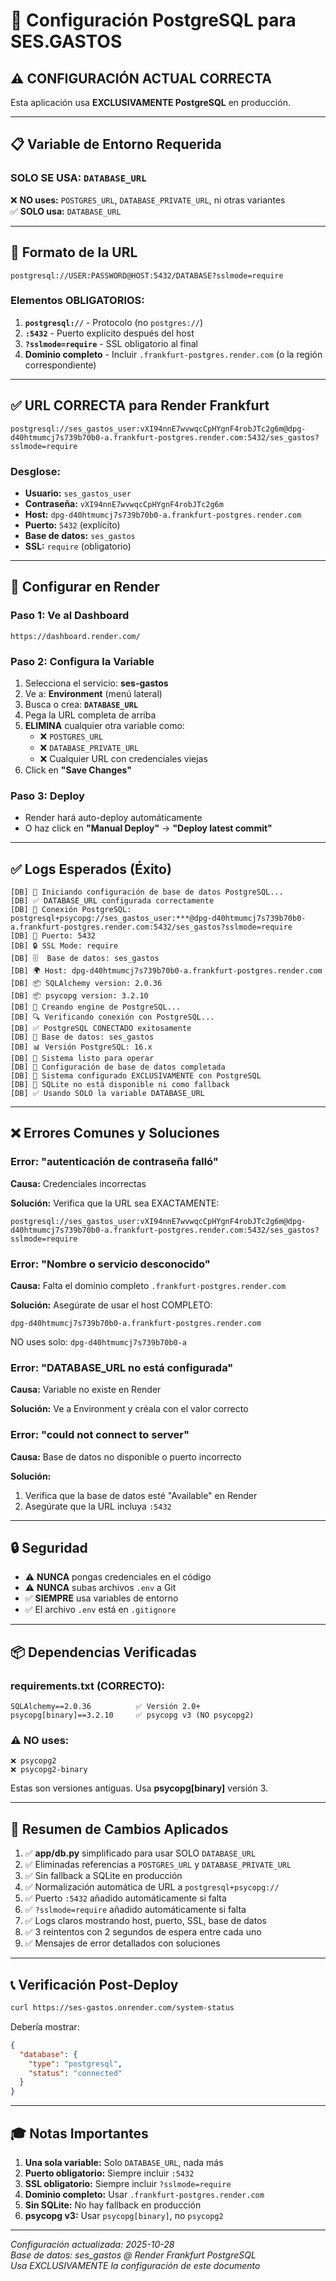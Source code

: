 # 🔐 Configuración PostgreSQL para SES.GASTOS

## ⚠️ CONFIGURACIÓN ACTUAL CORRECTA

Esta aplicación usa **EXCLUSIVAMENTE PostgreSQL** en producción.

---

## 📋 Variable de Entorno Requerida

### **SOLO SE USA: `DATABASE_URL`**

❌ **NO uses:** `POSTGRES_URL`, `DATABASE_PRIVATE_URL`, ni otras variantes  
✅ **SOLO usa:** `DATABASE_URL`

---

## 🔗 Formato de la URL

```
postgresql://USER:PASSWORD@HOST:5432/DATABASE?sslmode=require
```

### Elementos OBLIGATORIOS:

1. **`postgresql://`** - Protocolo (no `postgres://`)
2. **`:5432`** - Puerto explícito después del host
3. **`?sslmode=require`** - SSL obligatorio al final
4. **Dominio completo** - Incluir `.frankfurt-postgres.render.com` (o la región correspondiente)

---

## ✅ URL CORRECTA para Render Frankfurt

```
postgresql://ses_gastos_user:vXI94nnE7wvwqcCpHYgnF4robJTc2g6m@dpg-d40htmumcj7s739b70b0-a.frankfurt-postgres.render.com:5432/ses_gastos?sslmode=require
```

### Desglose:
- **Usuario:** `ses_gastos_user`
- **Contraseña:** `vXI94nnE7wvwqcCpHYgnF4robJTc2g6m`
- **Host:** `dpg-d40htmumcj7s739b70b0-a.frankfurt-postgres.render.com`
- **Puerto:** `5432` (explícito)
- **Base de datos:** `ses_gastos`
- **SSL:** `require` (obligatorio)

---

## 🚀 Configurar en Render

### Paso 1: Ve al Dashboard
```
https://dashboard.render.com/
```

### Paso 2: Configura la Variable

1. Selecciona el servicio: **ses-gastos**
2. Ve a: **Environment** (menú lateral)
3. Busca o crea: **`DATABASE_URL`**
4. Pega la URL completa de arriba
5. **ELIMINA** cualquier otra variable como:
   - ❌ `POSTGRES_URL`
   - ❌ `DATABASE_PRIVATE_URL`
   - ❌ Cualquier URL con credenciales viejas
6. Click en **"Save Changes"**

### Paso 3: Deploy

- Render hará auto-deploy automáticamente
- O haz click en **"Manual Deploy"** → **"Deploy latest commit"**

---

## ✅ Logs Esperados (Éxito)

```
[DB] 🐘 Iniciando configuración de base de datos PostgreSQL...
[DB] ✅ DATABASE_URL configurada correctamente
[DB] 🔗 Conexión PostgreSQL: postgresql+psycopg://ses_gastos_user:***@dpg-d40htmumcj7s739b70b0-a.frankfurt-postgres.render.com:5432/ses_gastos?sslmode=require
[DB] 🔌 Puerto: 5432
[DB] 🔒 SSL Mode: require
[DB] 🗄️  Base de datos: ses_gastos
[DB] 🌍 Host: dpg-d40htmumcj7s739b70b0-a.frankfurt-postgres.render.com
[DB] 📦 SQLAlchemy version: 2.0.36
[DB] 📦 psycopg version: 3.2.10
[DB] 🔧 Creando engine de PostgreSQL...
[DB] 🔍 Verificando conexión con PostgreSQL...
[DB] ✅ PostgreSQL CONECTADO exitosamente
[DB] 🎯 Base de datos: ses_gastos
[DB] 📊 Versión PostgreSQL: 16.x
[DB] 🚀 Sistema listo para operar
[DB] 🎉 Configuración de base de datos completada
[DB] 📌 Sistema configurado EXCLUSIVAMENTE con PostgreSQL
[DB] 🚫 SQLite no está disponible ni como fallback
[DB] ✅ Usando SOLO la variable DATABASE_URL
```

---

## ❌ Errores Comunes y Soluciones

### Error: "autenticación de contraseña falló"

**Causa:** Credenciales incorrectas

**Solución:** Verifica que la URL sea EXACTAMENTE:
```
postgresql://ses_gastos_user:vXI94nnE7wvwqcCpHYgnF4robJTc2g6m@dpg-d40htmumcj7s739b70b0-a.frankfurt-postgres.render.com:5432/ses_gastos?sslmode=require
```

### Error: "Nombre o servicio desconocido"

**Causa:** Falta el dominio completo `.frankfurt-postgres.render.com`

**Solución:** Asegúrate de usar el host COMPLETO:
```
dpg-d40htmumcj7s739b70b0-a.frankfurt-postgres.render.com
```

NO uses solo: `dpg-d40htmumcj7s739b70b0-a`

### Error: "DATABASE_URL no está configurada"

**Causa:** Variable no existe en Render

**Solución:** Ve a Environment y créala con el valor correcto

### Error: "could not connect to server"

**Causa:** Base de datos no disponible o puerto incorrecto

**Solución:** 
1. Verifica que la base de datos esté "Available" en Render
2. Asegúrate que la URL incluya `:5432`

---

## 🔒 Seguridad

- ⚠️ **NUNCA** pongas credenciales en el código
- ⚠️ **NUNCA** subas archivos `.env` a Git
- ✅ **SIEMPRE** usa variables de entorno
- ✅ El archivo `.env` está en `.gitignore`

---

## 📦 Dependencias Verificadas

### requirements.txt (CORRECTO):
```
SQLAlchemy==2.0.36          ✅ Versión 2.0+
psycopg[binary]==3.2.10     ✅ psycopg v3 (NO psycopg2)
```

### ⚠️ NO uses:
```
❌ psycopg2
❌ psycopg2-binary
```

Estas son versiones antiguas. Usa **psycopg[binary]** versión 3.

---

## 🎯 Resumen de Cambios Aplicados

1. ✅ **app/db.py** simplificado para usar SOLO `DATABASE_URL`
2. ✅ Eliminadas referencias a `POSTGRES_URL` y `DATABASE_PRIVATE_URL`
3. ✅ Sin fallback a SQLite en producción
4. ✅ Normalización automática de URL a `postgresql+psycopg://`
5. ✅ Puerto `:5432` añadido automáticamente si falta
6. ✅ `?sslmode=require` añadido automáticamente si falta
7. ✅ Logs claros mostrando host, puerto, SSL, base de datos
8. ✅ 3 reintentos con 2 segundos de espera entre cada uno
9. ✅ Mensajes de error detallados con soluciones

---

## 📞 Verificación Post-Deploy

```bash
curl https://ses-gastos.onrender.com/system-status
```

Debería mostrar:
```json
{
  "database": {
    "type": "postgresql",
    "status": "connected"
  }
}
```

---

## 🎓 Notas Importantes

1. **Una sola variable:** Solo `DATABASE_URL`, nada más
2. **Puerto obligatorio:** Siempre incluir `:5432`
3. **SSL obligatorio:** Siempre incluir `?sslmode=require`
4. **Dominio completo:** Usar `.frankfurt-postgres.render.com`
5. **Sin SQLite:** No hay fallback en producción
6. **psycopg v3:** Usar `psycopg[binary]`, no `psycopg2`

---

*Configuración actualizada: 2025-10-28*  
*Base de datos: ses_gastos @ Render Frankfurt PostgreSQL*  
*Usa EXCLUSIVAMENTE la configuración de este documento*
